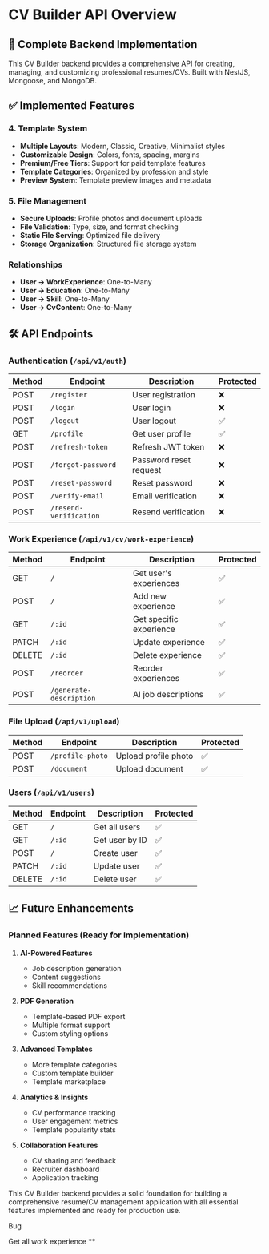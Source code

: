 # CV Builder API Overview

## 🚀 Complete Backend Implementation

This CV Builder backend provides a comprehensive API for creating, managing, and customizing professional resumes/CVs. Built with NestJS, Mongoose, and MongoDB.

## ✅ Implemented Features

### 4. Template System
- **Multiple Layouts**: Modern, Classic, Creative, Minimalist styles
- **Customizable Design**: Colors, fonts, spacing, margins
- **Premium/Free Tiers**: Support for paid template features
- **Template Categories**: Organized by profession and style
- **Preview System**: Template preview images and metadata

### 5. File Management
- **Secure Uploads**: Profile photos and document uploads
- **File Validation**: Type, size, and format checking
- **Static File Serving**: Optimized file delivery
- **Storage Organization**: Structured file storage system


### Relationships
- **User → WorkExperience**: One-to-Many
- **User → Education**: One-to-Many
- **User → Skill**: One-to-Many
- **User → CvContent**: One-to-Many

## 🛠 API Endpoints

### Authentication (`/api/v1/auth`)
| Method | Endpoint | Description | Protected |
|--------|----------|-------------|-----------|
| POST | `/register` | User registration | ❌ |
| POST | `/login` | User login | ❌ |
| POST | `/logout` | User logout | ✅ |
| GET | `/profile` | Get user profile | ✅ |
| POST | `/refresh-token` | Refresh JWT token | ❌ |
| POST | `/forgot-password` | Password reset request | ❌ |
| POST | `/reset-password` | Reset password | ❌ |
| POST | `/verify-email` | Email verification | ❌ |
| POST | `/resend-verification` | Resend verification | ❌ |

### Work Experience (`/api/v1/cv/work-experience`)
| Method | Endpoint | Description | Protected |
|--------|----------|-------------|-----------|
| GET | `/` | Get user's experiences | ✅ |
| POST | `/` | Add new experience | ✅ |
| GET | `/:id` | Get specific experience | ✅ |
| PATCH | `/:id` | Update experience | ✅ |
| DELETE | `/:id` | Delete experience | ✅ |
| POST | `/reorder` | Reorder experiences | ✅ |
| POST | `/generate-description` | AI job descriptions | ✅ |

### File Upload (`/api/v1/upload`)
| Method | Endpoint | Description | Protected |
|--------|----------|-------------|-----------|
| POST | `/profile-photo` | Upload profile photo | ✅ |
| POST | `/document` | Upload document | ✅ |

### Users (`/api/v1/users`)
| Method | Endpoint | Description | Protected |
|--------|----------|-------------|-----------|
| GET | `/` | Get all users | ✅ |
| GET | `/:id` | Get user by ID | ✅ |
| POST | `/` | Create user | ✅ |
| PATCH | `/:id` | Update user | ✅ |
| DELETE | `/:id` | Delete user | ✅ |

 

## 📈 Future Enhancements

### Planned Features (Ready for Implementation)
1. **AI-Powered Features**
   - Job description generation
   - Content suggestions
   - Skill recommendations

2. **PDF Generation**
   - Template-based PDF export
   - Multiple format support
   - Custom styling options

3. **Advanced Templates**
   - More template categories
   - Custom template builder
   - Template marketplace

4. **Analytics & Insights**
   - CV performance tracking
   - User engagement metrics
   - Template popularity stats

5. **Collaboration Features**
   - CV sharing and feedback
   - Recruiter dashboard
   - Application tracking

 
This CV Builder backend provides a solid foundation for building a comprehensive resume/CV management application with all essential features implemented and ready for production use.



Bug

Get all work experience **